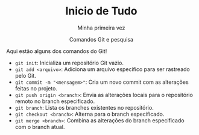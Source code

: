 <h1 align="center">Inicio de Tudo</h1>

<p align="center">Minha primeira vez</p>

<p align="center">Comandos Git e pesquisa</p>

Aqui estão alguns dos comandos do Git!

- `git init`: Inicializa um repositório Git vazio.
- `git add <arquivo>`: Adiciona um arquivo específico para ser rastreado pelo Git.
- `git commit -m "<mensagem>"`: Cria um novo commit com as alterações feitas no projeto.
- `git push origin <branch>`: Envia as alterações locais para o repositório remoto no branch especificado.
- `git branch`: Lista os branches existentes no repositório.
- `git checkout <branch>`: Alterna para o branch especificado.
- `git merge <branch>`: Combina as alterações do branch especificado com o branch atual.

